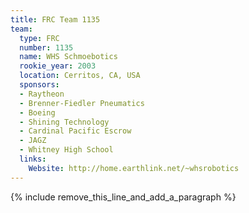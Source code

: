 ```yaml
---
title: FRC Team 1135
team:
  type: FRC
  number: 1135
  name: WHS Schmoebotics
  rookie_year: 2003
  location: Cerritos, CA, USA
  sponsors:
  - Raytheon
  - Brenner-Fiedler Pneumatics
  - Boeing
  - Shining Technology
  - Cardinal Pacific Escrow
  - JAGZ
  - Whitney High School
  links:
    Website: http://home.earthlink.net/~whsrobotics
---
```


{% include remove_this_line_and_add_a_paragraph %}